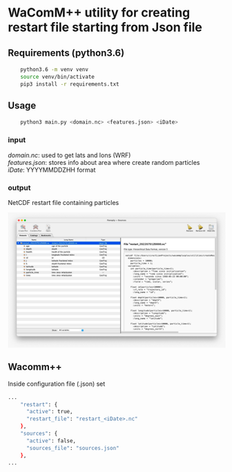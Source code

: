 # WaComM++ utility for creating restart file starting from Json file

## Requirements (python3.6)



```bash
    python3.6 -m venv venv
    source venv/bin/activate
    pip3 install -r requirements.txt
```

## Usage

```bash
    python3 main.py <domain.nc> <features.json> <iDate>
```

### input

_domain.nc_: used to get lats and lons (WRF) \
_features.json_: stores info about area where create random particles \
_iDate_: YYYYMMDDZHH format

### output

NetCDF restart file containing particles

![img.png](img.png)

## Wacomm++

Inside configuration file (.json) set

```bash
...
    "restart": {
      "active": true,
      "restart_file": "restart_<iDate>.nc"
    },
    "sources": {
      "active": false,
      "sources_file": "sources.json"
    },
...
```